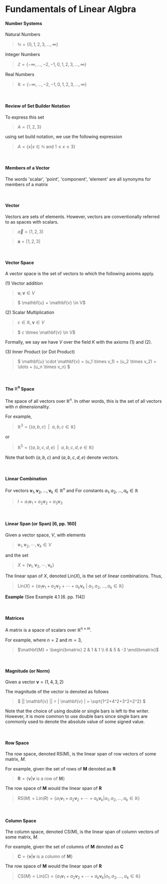 # Fundamentals of Linear Algbra

#### Number Systems

Natural Numbers
>$\mathbb{N} = \{ 0,1,2,3,...,\infty  \}$

Integer Numbers
>$\mathbb{Z} = \{ -\infty,...,-2,-1,0,1,2,3,...,\infty \}$


Real Numbers
>$\mathbb{R} = \{ -\infty,...,-2,-1,0,1,2,3,...,\infty \}$

<br/>

#### Review of Set Builder Notation

To express this set
>$A = \{1,2,3\}$

using set build notation, we use the following expression
>$A = \{ x | x \in \mathbb{N} \text{ and } 1 \leq x \leq 3 \}$

<br/>


#### Members of a Vector
The words 'scalar', 'point', 'component', 'element' are all synonyms for members of a matrix

<br/>


#### Vector

Vectors are sets of elements. However, vectors are conventionally referred to as spaces with scalars.

>$\vec{a} = (1,2,3)$

>$\mathbf{a} = [1,2,3]$

<br/>


#### Vector Space
A vector space is the set of vectors to which the following axioms apply.

(1) Vector addition
>$\mathbf{u},\mathbf{v} \in V$  

>$ \mathbf{u} + \mathbf{v} \in V$ 

(2) Scalar Multiplication

>$c \in \mathbb{R},\mathbf{v} \in V$  

>$ c \times \mathbf{v} \in V$ 

Formally, we say we have $V$ over the field $K$ with the axioms (1) and (2).

(3) Inner Product (or Dot Product)
>$ \mathbf{u} \cdot \mathbf{v} = (u_1 \times v_1) + (u_2 \times v_2) + \dots + (u_n \times v_n) $


<br/>

#### The $\mathbb{R}^n$ Space

The space of all vectors over $\mathbb{R}^n$. In other words, this is the set of all vectors with $n$ dimensionality.

For example,

>$\mathbb{R}^3 = \{(a,b,c) \enspace | \enspace a,b,c \in \mathbb{R} \}$ 

or

>$\mathbb{R}^5 = \{(a,b,c,d,e) \enspace | \enspace a,b,c,d,e \in \mathbb{R} \}$ 


Note that both $(a,b,c)$ and $(a,b,c,d,e)$ denote vectors.

<br/>

#### Linear Combination

For vectors $\mathbf{v}_1,\mathbf{v}_2,...,\mathbf{v}_k \in \mathbb{R}^n$ and
For constants $a_1,a_2,...,a_k \in \mathbb{R}$


>$l = a_1\mathbf{v}_1 + a_2\mathbf{v}_2 + a_3\mathbf{v}_3$

<br/>

#### Linear Span (or Span) [6, pp. 160]

Given a vector space, $V$, with elements 
>$\mathbf{v}_1,\mathbf{v}_2,\cdots,\mathbf{v}_k \in V$

and the set 
>$X = \{ \mathbf{v}_1,\mathbf{v}_2,\cdots,\mathbf{v}_k \}$

The linear span of $X$, denoted $\text{Lin}(X)$, is the set of linear combinations. Thus,

>$\text{Lin}(X) = \{ a_1\mathbf{v}_1 + a_2\mathbf{v}_2  + \cdots + a_k\mathbf{v}_k \: | \: a_1,a_2,...,a_k \in \mathbb{R} \}$

**Example**
(See Example 4.1 [6. pp. 114])

<br/>

#### Matrices
A matrix is a space of scalars over $\mathbb{R}^{n \times m}$. 

For example, where $n=2$ and $m=3$,

>$\mathbf{M} = \begin{bmatrix}
2 & 1 & 1 \\
6 & 5 & -3
\end{bmatrix}$

<br/>

#### Magnitude (or Norm)

Given a vector $\mathbf{v} = (1,4,3,2)$

The magnitude of the vector is denoted as follows

>$ || \mathbf{v} || = | \mathbf{v} | = \sqrt{1^2+4^2+3^2+2^2} $

Note that the choice of using double or single bars is left to the writer. However, it is more common to use double bars since single bars are commonly used to denote the absolute value of some signed value.

<br>

#### Row Space

The row space, denoted $\text{RS(M)}$, is the linear span of row vectors of some matrix, $M$.

For example, given the set of rows of $\mathbf{M}$ denoted as $\mathbf{R}$
>$\mathbf{R} = \{ \mathbf{v} | \mathbf{v} \text{ is a row of } \mathbf{M}  \}$

The row space of $\mathbf{M}$ would the linear span of $\mathbf{R}$
>$\text{RS}(M) =  \text{Lin}(R) = \{ a_1\mathbf{v}_1 + a_2\mathbf{v}_2  + \cdots + a_k\mathbf{v}_k | a_1,a_2,...,a_k \in \mathbb{R} \}$




<br/>

#### Column Space
The column space, denoted $\text{CS(M)}$, is the linear span of column vectors of some matrix, $M$.

For example, given the set of columns of $\mathbf{M}$ denoted as $\mathbf{C}$
>$\mathbf{C} = \{ \mathbf{v} | \mathbf{v} \text{ is a column of } \mathbf{M}  \}$

The row space of $\mathbf{M}$ would the linear span of $\mathbf{R}$
>$\text{CS}(M) =  \text{Lin}(C) = \{ a_1\mathbf{v}_1 + a_2\mathbf{v}_2  + \cdots + a_k\mathbf{v}_k | a_1,a_2,...,a_k \in \mathbb{R} \}$
